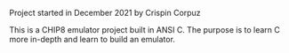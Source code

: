 Project started in December 2021 by Crispin Corpuz

This is a CHIP8 emulator project built in ANSI C.
The purpose is to learn C more in-depth and learn to build an emulator.

